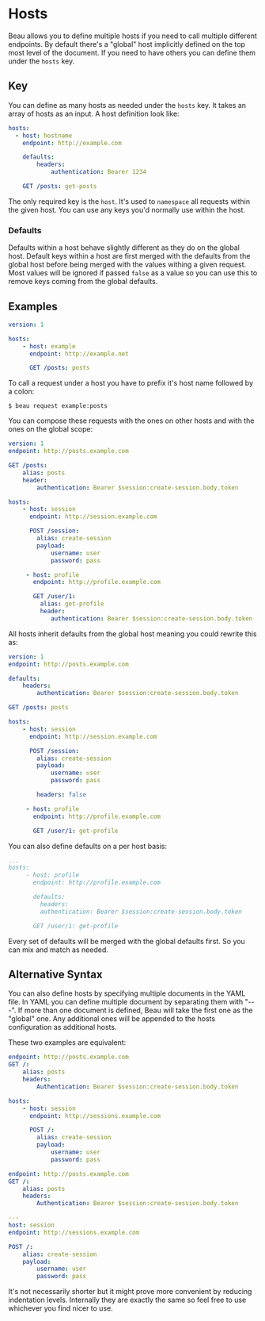 # Hosts

Beau allows you to define multiple hosts if you need to call multiple different
endpoints. By default there's a "global" host implicitly defined on the top most
level of the document. If you need to have others you can define them under the
`hosts` key.

## Key

You can define as many hosts as needed under the `hosts` key. It takes an array
of hosts as an input. A host definition look like:

```yaml
hosts:
  - host: hostname
    endpoint: http://example.com

    defaults:
    	headers:
    		authentication: Bearer 1234

    GET /posts: get-posts
```

The only required key is the `host`. It's used to `namespace` all requests
within the given host. You can use any keys you'd normally use within the host.

### Defaults

Defaults within a host behave slightly different as they do on the global host.
Default keys within a host are first merged with the defaults from the global
host before being merged with the values withing a given request. Most values
will be ignored if passed `false` as a value so you can use this to remove keys
coming from the global defaults.

## Examples

```yaml
version: 1

hosts:
	- host: example
	  endpoint: http://example.net

	  GET /posts: posts
```

To call a request under a host you have to prefix it's host name followed by a
colon:

```
$ beau request example:posts
```

You can compose these requests with the ones on other hosts and with the ones on
the global scope:

```yaml
version: 1
endpoint: http://posts.example.com

GET /posts:
	alias: posts
	header:
		authentication: Bearer $session:create-session.body.token

hosts:
	- host: session
	  endpoint: http://session.example.com

	  POST /session:
	  	alias: create-session
	  	payload:
	  		username: user
	  		password: pass

	 - host: profile
	   endpoint: http://profile.example.com

	   GET /user/1:
	     alias: get-profile
	     header:
	     	authentication: Bearer $session:create-session.body.token
```

All hosts inherit defaults from the global host meaning you could rewrite this
as:

```yaml
version: 1
endpoint: http://posts.example.com

defaults:
	headers:
		authentication: Bearer $session:create-session.body.token

GET /posts: posts

hosts:
	- host: session
	  endpoint: http://session.example.com

	  POST /session:
	  	alias: create-session
	  	payload:
	  		username: user
	  		password: pass

	  	headers: false

	 - host: profile
	   endpoint: http://profile.example.com

	   GET /user/1: get-profile
```

You can also define defaults on a per host basis:

```yaml
...
hosts:
	 - host: profile
	   endpoint: http://profile.example.com

	   defaults:
	     headers:
		 authentication: Bearer $session:create-session.body.token

	   GET /user/1: get-profile
```

Every set of defaults will be merged with the global defaults first. So you can
mix and match as needed.

## Alternative Syntax

You can also define hosts by specifying multiple documents in the YAML file. In
YAML you can define multiple document by separating them with "---". If more
than one document is defined, Beau will take the first one as the "global" one.
Any additional ones will be appended to the hosts configuration as additional
hosts.

These two examples are equivalent:

```yaml
endpoint: http://posts.example.com
GET /:
	alias: posts
	headers:
		Authentication: Bearer $session:create-session.body.token

hosts:
	- host: session
	  endpoint: http://sessions.example.com

	  POST /:
	  	alias: create-session
	  	payload:
	  		username: user
	  		password: pass
```

```yaml
endpoint: http://posts.example.com
GET /:
	alias: posts
	headers:
		Authentication: Bearer $session:create-session.body.token

---
host: session
endpoint: http://sessions.example.com

POST /:
	alias: create-session
	payload:
		username: user
		password: pass
```

It's not necessarily shorter but it might prove more convenient by reducing
indentation levels. Internally they are exactly the same so feel free to use
whichever you find nicer to use.
